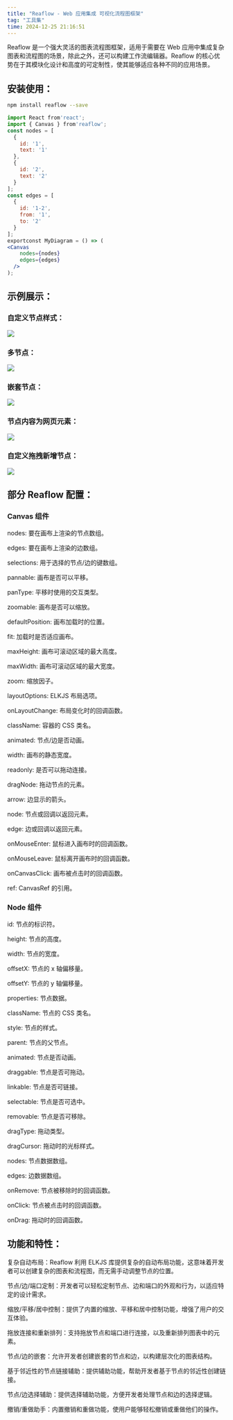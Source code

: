 ```yaml
---
title: "Reaflow - Web 应用集成 可视化流程图框架"
tag: "工具集"
time: 2024-12-25 21:16:51
---
```


Reaflow 是一个强大灵活的图表流程图框架，适用于需要在 Web 应用中集成复杂图表和流程图的场景，除此之外，还可以构建工作流编辑器。Reaflow 的核心优势在于其模块化设计和高度的可定制性，使其能够适应各种不同的应用场景。

## 安装使用：

```sh
npm install reaflow --save
```

```jsx
import React from'react';
import { Canvas } from'reaflow';
const nodes = [
  {
    id: '1',
    text: '1'
  },
  {
    id: '2',
    text: '2'
  }
];
const edges = [
  {
    id: '1-2',
    from: '1',
    to: '2'
  }
];
exportconst MyDiagram = () => (
<Canvas
    nodes={nodes}
    edges={edges}
  />
);
```

## 示例展示：

### 自定义节点样式：

<img src="../imgs/127/01.webp" />

### 多节点：

<img src="../imgs/127/02.webp" />

### 嵌套节点：

<img src="../imgs/127/03.webp" />

### 节点内容为网页元素：

<img src="../imgs/127/04.webp" />

### 自定义拖拽新增节点：

<img src="../imgs/127/05.webp" />

## 部分 Reaflow 配置：

### Canvas 组件

nodes: 要在画布上渲染的节点数组。

edges: 要在画布上渲染的边数组。

selections: 用于选择的节点/边的键数组。

pannable: 画布是否可以平移。

panType: 平移时使用的交互类型。

zoomable: 画布是否可以缩放。

defaultPosition: 画布加载时的位置。

fit: 加载时是否适应画布。

maxHeight: 画布可滚动区域的最大高度。

maxWidth: 画布可滚动区域的最大宽度。

zoom: 缩放因子。

layoutOptions: ELKJS 布局选项。

onLayoutChange: 布局变化时的回调函数。

className: 容器的 CSS 类名。

animated: 节点/边是否动画。

width: 画布的静态宽度。

readonly: 是否可以拖动连接。

dragNode: 拖动节点的元素。

arrow: 边显示的箭头。

node: 节点或回调以返回元素。

edge: 边或回调以返回元素。

onMouseEnter: 鼠标进入画布时的回调函数。

onMouseLeave: 鼠标离开画布时的回调函数。

onCanvasClick: 画布被点击时的回调函数。

ref: CanvasRef 的引用。

### Node 组件

id: 节点的标识符。

height: 节点的高度。

width: 节点的宽度。

offsetX: 节点的 x 轴偏移量。

offsetY: 节点的 y 轴偏移量。

properties: 节点数据。

className: 节点的 CSS 类名。

style: 节点的样式。

parent: 节点的父节点。

animated: 节点是否动画。

draggable: 节点是否可拖动。

linkable: 节点是否可链接。

selectable: 节点是否可选中。

removable: 节点是否可移除。

dragType: 拖动类型。

dragCursor: 拖动时的光标样式。

nodes: 节点数据数组。

edges: 边数据数组。

onRemove: 节点被移除时的回调函数。

onClick: 节点被点击时的回调函数。

onDrag: 拖动时的回调函数。

## 功能和特性：

复杂自动布局：Reaflow 利用 ELKJS 库提供复杂的自动布局功能，这意味着开发者可以创建复杂的图表和流程图，而无需手动调整节点的位置。

节点/边/端口定制：开发者可以轻松定制节点、边和端口的外观和行为，以适应特定的设计需求。

缩放/平移/居中控制：提供了内置的缩放、平移和居中控制功能，增强了用户的交互体验。

拖放连接和重新排列：支持拖放节点和端口进行连接，以及重新排列图表中的元素。

节点/边的嵌套：允许开发者创建嵌套的节点和边，以构建层次化的图表结构。

基于邻近性的节点链接辅助：提供辅助功能，帮助开发者基于节点的邻近性创建链接。

节点/边选择辅助：提供选择辅助功能，方便开发者处理节点和边的选择逻辑。

撤销/重做助手：内置撤销和重做功能，使用户能够轻松撤销或重做他们的操作。
